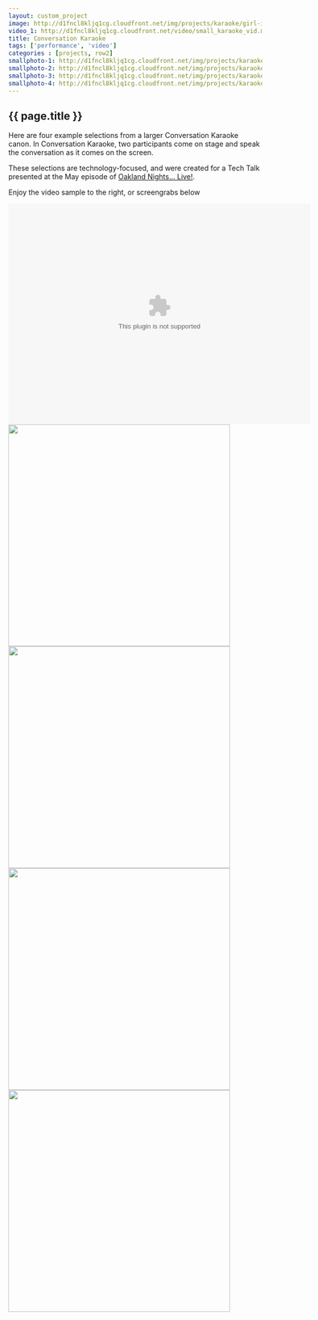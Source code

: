 ```yaml
---
layout: custom_project
image: http://d1fncl8kljq1cg.cloudfront.net/img/projects/karaoke/girl-in-woods.jpg
video_1: http://d1fncl8kljq1cg.cloudfront.net/video/small_karaoke_vid.mp4
title: Conversation Karaoke
tags: ['performance', 'video']
categories : [projects, row2]
smallphoto-1: http://d1fncl8kljq1cg.cloudfront.net/img/projects/karaoke/cat-instagram.jpg
smallphoto-2: http://d1fncl8kljq1cg.cloudfront.net/img/projects/karaoke/girl-in-woods.jpg
smallphoto-3: http://d1fncl8kljq1cg.cloudfront.net/img/projects/karaoke/girl-on-beach.jpg
smallphoto-4: http://d1fncl8kljq1cg.cloudfront.net/img/projects/karaoke/zen-guy.jpg
---
```

<div>
  <div class="grid_4">
    <h2 class="project_title">{{ page.title }}</h2>
    <div class="longer-expl">
      <p>Here are four example selections from a larger Conversation Karaoke canon. In Conversation Karaoke, two participants come on stage and speak the conversation as it comes on the screen.</p>
      <p>These selections are technology-focused, and were created for a Tech Talk presented at the May episode of <a href="http://oaklandnightslive.com/" src="Link to Karaoke Conversation">Oakland Nights... Live!</a>.</p>
      <p>Enjoy the video sample to the right, or screengrabs below</p>
    </div>
  </div>

  <div class="grid_8">
      <object classid="clsid:02BF25D5-8C17-4B23-BC80-D3488ABDDC6B" codebase="http://www.apple.com/qtactivex/qtplugin.cab" width="720" height="526">
        <param name="src" value="{{ page.video_1 }}" />
        <param name="autoplay" value="false" />
        <param name="type" value="video/quicktime"  width="720" height="526"/>
        <embed src="{{ page.video_1 }}"  width="600" height="438" scale="tofit" autoplay="false" type="video/quicktime" pluginspage="http://www.apple.com/quicktime/download/"></embed>
    </object>
  </div>
  <div class="clear"></div>
</div>

<div>
  <div class="grid_6">
    <a href="{{ post.url }}">
        <img class="project-image" src="{{ page.smallphoto-1 }}" width="440">
      </a>
  </div>

  <div class="grid_6">
    <div class="lowlight_text">
      <a href="{{ post.url }}">
        <img class="project-image" src="{{ page.smallphoto-2 }}" width="440">
      </a>
    </div>
  </div>
  <div class="clear"></div>
</div>

<div class="grid_6">
  <a href="{{ post.url }}">
      <img class="project-image" src="{{ page.smallphoto-3 }}" width="440">
    </a>
</div>
<!-- end .grid_6 -->

<div class="grid_6">
  <div class="lowlight_text">
    <a href="{{ post.url }}">
      <img class="project-image" src="{{ page.smallphoto-4 }}" width="440">
    </a>
  </div>
</div>
<!-- end .grid_6 -->


<!-- <img src="/img/projects/karaoke/cat-instagram.jpg" />
<img src="/img/projects/karaoke/girl-in-woods.jpg" />
<img src="/img/projects/karaoke/girl-on-beach.jpg" />
<img src="/img/projects/karaoke/zen-guy.jpg" /> -->


